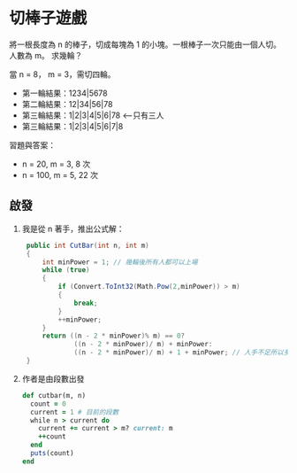 # 切棒子遊戲

將一根長度為 n 的棒子，切成每塊為 1 的小塊。一根棒子一次只能由一個人切。人數為 m。
求幾輪？

當 n = 8， m = 3，需切四輪。

* 第一輪結果：1234|5678
* 第二輪結果：12|34|56|78
* 第三輪結果：1|2|3|4|5|6|78 <--只有三人
* 第三輪結果：1|2|3|4|5|6|7|8

習題與答案：
* n = 20,  m = 3, 8 次
* n = 100, m = 5, 22 次


## 啟發

1. 我是從 n 著手，推出公式解：

   ```csharp
    public int CutBar(int n, int m)
    {
        int minPower = 1; // 幾輪後所有人都可以上場
        while (true)
        {
            if (Convert.ToInt32(Math.Pow(2,minPower)) > m)
            {
                break;
            }
            ++minPower;
        }
        return ((n - 2 * minPower)% m) == 0? 
                ((n - 2 * minPower)/ m) + minPower: 
                ((n - 2 * minPower)/ m) + 1 + minPower; // 人手不足所以多加一輪
    }
   ```

2. 作者是由段數出發

   ```ruby
   def cutbar(m, n)
     count = 0
     current = 1 # 目前的段數
     while n > current do
       current += current > m? current: m
       ++count
     end
     puts(count)
   end
   ```